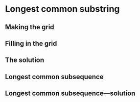 # Longest common substring

## Making the grid

## Filling in the grid

## The solution

## Longest common subsequence

## Longest common subsequence—solution